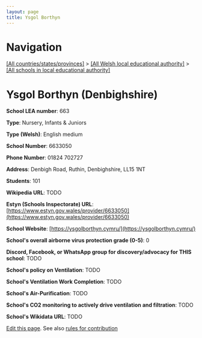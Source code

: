 ```yaml
---
layout: page
title: Ysgol Borthyn
---
```

# Navigation

[[All countries/states/provinces]](../../..) > [[All Welsh local educational authority]](../..) > [[All schools in local educational authority]](..)

# Ysgol Borthyn (Denbighshire)

**School LEA number**: 663

**Type**: Nursery, Infants & Juniors

**Type (Welsh)**: English medium

**School Number**: 6633050

**Phone Number**: 01824 702727

**Address**: Denbigh Road, Ruthin, Denbighshire, LL15 1NT

**Students**: 101

**Wikipedia URL**: TODO

**Estyn (Schools Inspectorate) URL**: [https://www.estyn.gov.wales/provider/6633050](https://www.estyn.gov.wales/provider/6633050)

**School Website**: [https://ysgolborthyn.cymru/](https://ysgolborthyn.cymru/)

**School's overall airborne virus protection grade (0-5)**: 0

**Discord, Facebook, or WhatsApp group for discovery/advocacy for THIS school**: TODO

**School's policy on Ventilation**: TODO

**School's Ventilation Work Completion**: TODO

**School's Air-Purification**: TODO

**School's CO2 monitoring to actively drive ventilation and filtration**: TODO

**School's Wikidata URL**: TODO




[Edit this page](https://github.com/VentilationProject/Wales/edit/prif/./Denbighshire/Ysgol_Borthyn.md). See also [rules for contribution](../../../contribution-rules/)